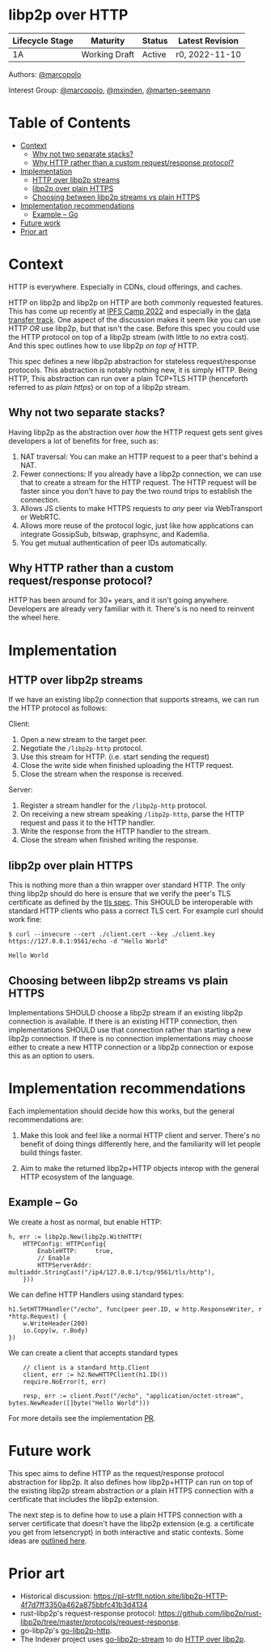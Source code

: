 # libp2p over HTTP <!-- omit in toc -->

| Lifecycle Stage | Maturity      | Status | Latest Revision |
| --------------- | ------------- | ------ | --------------- |
| 1A              | Working Draft | Active | r0, 2022-11-10  |

Authors: [@marcopolo]

Interest Group: [@marcopolo], [@mxinden], [@marten-seemann]

[@marcopolo]: https://github.com/mxinden
[@mxinden]: https://github.com/mxinden
[@marten-seemann]: https://github.com/marten-seemann

# Table of Contents <!-- omit in toc -->
- [Context](#context)
  - [Why not two separate stacks?](#why-not-two-separate-stacks)
  - [Why HTTP rather than a custom request/response protocol?](#why-http-rather-than-a-custom-requestresponse-protocol)
- [Implementation](#implementation)
  - [HTTP over libp2p streams](#http-over-libp2p-streams)
  - [libp2p over plain HTTPS](#libp2p-over-plain-https)
  - [Choosing between libp2p streams vs plain HTTPS](#choosing-between-libp2p-streams-vs-plain-https)
- [Implementation recommendations](#implementation-recommendations)
  - [Example – Go](#example--go)
- [Future work](#future-work)
- [Prior art](#prior-art)

# Context

HTTP is everywhere. Especially in CDNs, cloud offerings, and caches.

HTTP on libp2p and libp2p on HTTP are both commonly requested features. This has
come up recently at [IPFS Camp 2022](https://2022.ipfs.camp/) and especially in
the [data transfer track]. One aspect of the discussion makes it seem like you
can use HTTP _OR_ use libp2p, but that isn't the case. Before this spec you
could use the HTTP protocol on top of a libp2p stream (with little to no extra
cost). And this spec outlines how to use libp2p _on top of_ HTTP.

This spec defines a new libp2p abstraction for stateless request/response
protocols. This abstraction is notably nothing new, it is simply HTTP. Being
HTTP, This abstraction can run over a plain TCP+TLS HTTP (henceforth referred to
as _plain https_) or on top of a libp2p stream.

## Why not two separate stacks?

Having libp2p as the abstraction over _how_ the HTTP request gets sent gives
developers a lot of benefits for free, such as:

1. NAT traversal: You can make an HTTP request to a peer that's behind a NAT.
1. Fewer connections: If you already have a libp2p connection, we can use that
   to create a stream for the HTTP request. The HTTP request will be faster since
   you don't have to pay the two round trips to establish the connection.
1. Allows JS clients to make HTTPS requests to _any_ peer via WebTransport or
   WebRTC.
1. Allows more reuse of the protocol logic, just like how applications can
   integrate GossipSub, bitswap, graphsync, and Kademlia.
1. You get mutual authentication of peer IDs automatically.


## Why HTTP rather than a custom request/response protocol?

HTTP has been around for 30+ years, and it isn't going anywhere. Developers are
already very familiar with it. There's is no need to reinvent the wheel here.

# Implementation

## HTTP over libp2p streams

If we have an existing libp2p connection that supports streams, we can run the
HTTP protocol as follows:

Client:
1. Open a new stream to the target peer.
1. Negotiate the `/libp2p-http` protocol.
1. Use this stream for HTTP. (i.e. start sending the request)
1. Close the write side when finished uploading the HTTP request.
1. Close the stream when the response is received.

Server:
1. Register a stream handler for the `/libp2p-http` protocol.
1. On receiving a new stream speaking `/libp2p-http`, parse the HTTP request and
   pass it to the HTTP handler.
1. Write the response from the HTTP handler to the stream.
1. Close the stream when finished writing the response.

## libp2p over plain HTTPS

This is nothing more than a thin wrapper over standard HTTP. The only thing
libp2p should do here is ensure that we verify the peer's TLS certificate as
defined by the [tls spec](../tls/tls.md). This SHOULD be interoperable with
standard HTTP clients who pass a correct TLS cert. For example curl should work
fine:

```
$ curl --insecure --cert ./client.cert --key ./client.key https://127.0.0.1:9561/echo -d "Hello World"

Hello World
```

## Choosing between libp2p streams vs plain HTTPS

Implementations SHOULD choose a libp2p stream if an existing libp2p connection
is available. If there is an existing HTTP connection, then implementations
SHOULD use that connection rather than starting a new libp2p connection. If
there is no connection implementations may choose either to create a new HTTP
connection or a libp2p connection or expose this as an option to users.

# Implementation recommendations

Each implementation should decide how this works, but the general
recommendations are:

1. Make this look and feel like a normal HTTP client and server. There's no
   benefit of doing things differently here, and the familiarity will let people
   build things faster.

1. Aim to make the returned libp2p+HTTP objects interop with the general HTTP
   ecosystem of the language.

## Example – Go

We create a host as normal, but enable HTTP:
```
h, err := libp2p.New(libp2p.WithHTTP(
    HTTPConfig: HTTPConfig{
        EnableHTTP:     true,
        // Enable
        HTTPServerAddr: multiaddr.StringCast("/ip4/127.0.0.1/tcp/9561/tls/http"),
    }))
```

We can define HTTP Handlers using standard types:
```
h1.SetHTTPHandler("/echo", func(peer peer.ID, w http.ResponseWriter, r *http.Request) {
    w.WriteHeader(200)
    io.Copy(w, r.Body)
})
```

We can create a client that accepts standard types
```
    // client is a standard http.Client
	client, err := h2.NewHTTPClient(h1.ID())
	require.NoError(t, err)

	resp, err := client.Post("/echo", "application/octet-stream", bytes.NewReader([]byte("Hello World")))
```

For more details see the implementation [PR](https://github.com/libp2p/go-libp2p/pull/1874).

# Future work

This spec aims to define HTTP as the request/response protocol abstraction for
libp2p. It also defines how libp2p+HTTP can run on top of the existing libp2p
stream abstraction _or_ a plain HTTPS connection with a certificate that
includes the libp2p extension.

The next step is to define how to use a plain HTTPS connection with a server
certificate that doesn't have the libp2p extension (e.g. a certificate you get
from letsencrypt) in both interactive and static contexts. Some ideas are
[outlined
here](https://github.com/libp2p/specs/pull/477#issuecomment-1311988037).

# Prior art

- Historical discussion: https://pl-strflt.notion.site/libp2p-HTTP-4f7d7ff3350a462a875bbfc41b3d4134
- rust-libp2p's request-response protocol: https://github.com/libp2p/rust-libp2p/tree/master/protocols/request-response.
- go-libp2p's [go-libp2p-http].
- The Indexer project uses [go-libp2p-stream](https://github.com/libp2p/go-libp2p-gostream) to do [HTTP over libp2p](https://github.com/filecoin-project/storetheindex/blob/main/dagsync/p2p/protocol/head/head.go).

[data transfer track]: (https://youtube.com/watch?v=VRn_U8ytvok&feature=share&si=EMSIkaIECMiOmarE6JChQQ)
[rust-libp2p request-response protocol]: (https://github.com/libp2p/rust-libp2p/tree/master/protocols/request-response)
[go-libp2p-http]: (https://github.com/libp2p/go-libp2p-http)